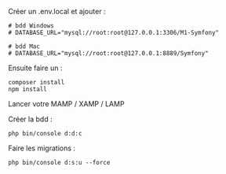 Créer un .env.local et ajouter :

```
# bdd Windows
# DATABASE_URL="mysql://root:root@127.0.0.1:3306/M1-Symfony"

# bdd Mac
# DATABASE_URL="mysql://root:root@127.0.0.1:8889/Symfony"
```

Ensuite faire un :
```
composer install
npm install
```

Lancer votre MAMP / XAMP / LAMP

Créer la bdd :
```
php bin/console d:d:c
```

Faire les migrations :
```
php bin/console d:s:u --force
```
